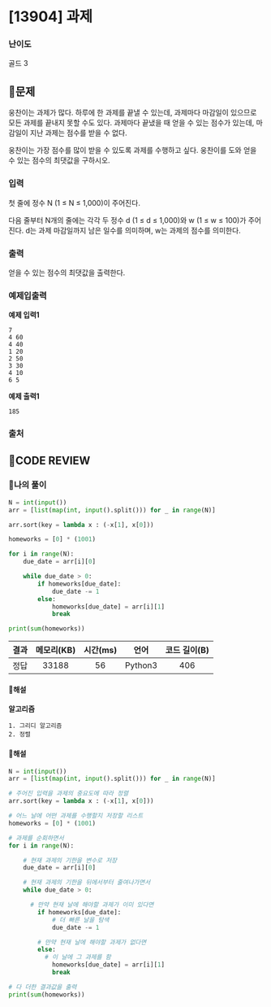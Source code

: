 # [13904] 과제

### **난이도**
골드 3
## **📝문제**
웅찬이는 과제가 많다. 하루에 한 과제를 끝낼 수 있는데, 과제마다 마감일이 있으므로 모든 과제를 끝내지 못할 수도 있다. 과제마다 끝냈을 때 얻을 수 있는 점수가 있는데, 마감일이 지난 과제는 점수를 받을 수 없다.

웅찬이는 가장 점수를 많이 받을 수 있도록 과제를 수행하고 싶다. 웅찬이를 도와 얻을 수 있는 점수의 최댓값을 구하시오.
### **입력**
첫 줄에 정수 N (1 ≤ N ≤ 1,000)이 주어진다.

다음 줄부터 N개의 줄에는 각각 두 정수 d (1 ≤ d ≤ 1,000)와 w (1 ≤ w ≤ 100)가 주어진다. d는 과제 마감일까지 남은 일수를 의미하며, w는 과제의 점수를 의미한다.
### **출력**
얻을 수 있는 점수의 최댓값을 출력한다.
### **예제입출력**

**예제 입력1**

```
7
4 60
4 40
1 20
2 50
3 30
4 10
6 5
```

**예제 출력1**

```
185
```

### **출처**

## **🧐CODE REVIEW**

### **🧾나의 풀이**

```python
N = int(input())
arr = [list(map(int, input().split())) for _ in range(N)]

arr.sort(key = lambda x : (-x[1], x[0]))

homeworks = [0] * (1001)

for i in range(N):
    due_date = arr[i][0]

    while due_date > 0:
        if homeworks[due_date]:
            due_date -= 1
        else:
            homeworks[due_date] = arr[i][1]
            break

print(sum(homeworks))
```

결과	| 메모리(KB) |	시간(ms) |	언어 |	코드 길이(B)
:----:|:-----:|:-----:|:-----:|:--------:
정답|33188|56|Python3|406
#### **📝해설**

**알고리즘**
```
1. 그리디 알고리즘
2. 정렬
```

#### **📝해설**

```python
N = int(input())
arr = [list(map(int, input().split())) for _ in range(N)]

# 주어진 입력을 과제의 중요도에 따라 정렬
arr.sort(key = lambda x : (-x[1], x[0]))

# 어느 날에 어떤 과제를 수행할지 저장할 리스트
homeworks = [0] * (1001)

# 과제를 순회하면서
for i in range(N):

    # 현재 과제의 기한을 변수로 저장
    due_date = arr[i][0]

    # 현재 과제의 기한을 뒤에서부터 줄여나가면서
    while due_date > 0:

      # 만약 현재 날에 해야할 과제가 이미 있다면
        if homeworks[due_date]:
            # 더 빠른 날을 탐색
            due_date -= 1

        # 만약 현재 날에 해야할 과제가 없다면
        else:
          # 이 날에 그 과제를 함
            homeworks[due_date] = arr[i][1]
            break

# 다 더한 결과값을 출력
print(sum(homeworks))
```
